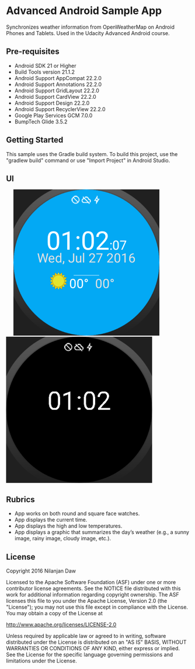 Advanced Android Sample App
===================================

Synchronizes weather information from OpenWeatherMap on Android Phones and Tablets. Used in the Udacity Advanced Android course.

Pre-requisites
--------------
- Android SDK 21 or Higher
- Build Tools version 21.1.2
- Android Support AppCompat 22.2.0
- Android Support Annotations 22.2.0
- Android Support GridLayout 22.2.0
- Android Support CardView 22.2.0
- Android Support Design 22.2.0
- Android Support RecyclerView 22.2.0
- Google Play Services GCM 7.0.0
- BumpTech Glide 3.5.2


Getting Started
---------------
This sample uses the Gradle build system.  To build this project, use the
"gradlew build" command or use "Import Project" in Android Studio.

UI
---
<img src="/Screenshot_1.png" width="400px" height="400px" hspace="20px" />

<img src="/Screenshot_2.png" width="400px" height="400px" />

Rubrics
--------

- App works on both round and square face watches.
- App displays the current time.
- App displays the high and low temperatures.
- App displays a graphic that summarizes the day’s weather (e.g., a sunny image, rainy image, cloudy image, etc.).

License
-------
Copyright 2016 Nilanjan Daw

Licensed to the Apache Software Foundation (ASF) under one or more contributor
license agreements.  See the NOTICE file distributed with this work for
additional information regarding copyright ownership.  The ASF licenses this
file to you under the Apache License, Version 2.0 (the "License"); you may not
use this file except in compliance with the License.  You may obtain a copy of
the License at

http://www.apache.org/licenses/LICENSE-2.0

Unless required by applicable law or agreed to in writing, software
distributed under the License is distributed on an "AS IS" BASIS, WITHOUT
WARRANTIES OR CONDITIONS OF ANY KIND, either express or implied.  See the
License for the specific language governing permissions and limitations under
the License.
